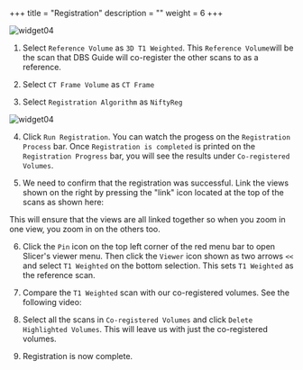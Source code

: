 +++
title =  "Registration"
description = ""
weight = 6
+++

![widget04](../img/widget04.png)

1. Select `Reference Volume` as `3D T1 Weighted`. This `Reference Volume`will be the scan that DBS Guide will co-register the other scans to as a reference.

2. Select `CT Frame Volume` as `CT Frame`

3. Select `Registration Algorithm` as `NiftyReg`

![widget04](../img/widget04selected.png)

4. Click `Run Registration`. You can watch the progess on the `Registration Process` bar. Once `Registration is completed` is printed on the `Registration Progress` bar, you will see the results under `Co-registered Volumes`.

5. We need to confirm that the registration was successful. Link the views shown on the right by pressing the "link" icon located at the top of the scans as shown here: 

This will ensure that the views are all linked together so when you zoom in one view, you zoom in on the others too.

6. Click the `Pin` icon on the top left corner of the red menu bar to open Slicer's viewer menu. Then click the `Viewer` icon shown as two arrows `<<` and select `T1 Weighted` on the bottom selection. This sets 
   `T1 Weighted` as the reference scan.

7. Compare the `T1 Weighted` scan with our co-registered volumes. See the following video:

8. Select all the scans in `Co-registered Volumes` and click `Delete Highlighted Volumes`. This will leave us with just the co-registered volumes.

9. Registration is now complete.
